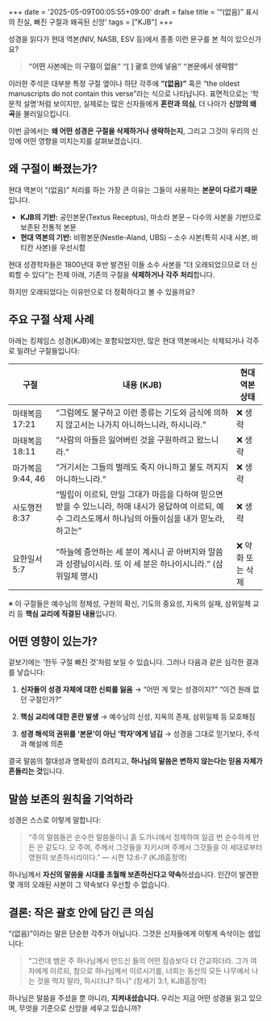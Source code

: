 +++
date = '2025-05-09T00:05:55+09:00'
draft = false
title = '“(없음)” 표시의 진실, 빠진 구절과 왜곡된 신앙'
tags = ["KJB"]
+++

성경을 읽다가 현대 역본(NIV, NASB, ESV 등)에서 종종 이런 문구를 본 적이 있으신가요?

> **“어떤 사본에는 이 구절이 없음”**
> **“[ ] 괄호 안에 넣음”**
> **“본문에서 생략함”**

이러한 주석은 대부분 특정 구절 옆이나 하단 각주에 **“(없음)”** 혹은 “the oldest manuscripts do not contain this verse”라는 식으로 나타납니다. 표면적으로는 ‘학문적 설명’처럼 보이지만, 실제로는 많은 신자들에게 **혼란과 의심**, 더 나아가 **신앙의 왜곡**을 불러일으킵니다.

이번 글에서는 **왜 어떤 성경은 구절을 삭제하거나 생략하는지**, 그리고 그것이 우리의 신앙에 어떤 영향을 미치는지를 살펴보겠습니다.

## 왜 구절이 빠졌는가?

현대 역본이 “(없음)” 처리를 하는 가장 큰 이유는 그들이 사용하는 **본문이 다르기 때문**입니다.

* **KJB의 기반:** 공인본문(Textus Receptus), 마소라 본문 – 다수의 사본을 기반으로 보존된 전통적 본문
* **현대 역본의 기반:** 비평본문(Nestle-Aland, UBS) – 소수 사본(특히 시내 사본, 바티칸 사본)을 우선시함

현대 성경학자들은 1800년대 후반 발견된 이들 소수 사본을 “더 오래되었으므로 더 신뢰할 수 있다”는 전제 아래, 기존의 구절을 **삭제하거나 각주 처리**합니다.

하지만 오래되었다는 이유만으로 더 정확하다고 볼 수 있을까요?

## 주요 구절 삭제 사례

아래는 킹제임스 성경(KJB)에는 포함되었지만, 많은 현대 역본에서는 삭제되거나 각주로 밀려난 구절들입니다:

| 구절            | 내용 (KJB)                          | 현대 역본 상태   |
| ------------- | --------------------------------- | ---------- |
| 마태복음 17:21    | “그럼에도 불구하고 이런 종류는 기도와 금식에 의하지 않고서는 나가지 아니하느니라, 하시니라.”  | ❌ 생략       |
| 마태복음 18:11    | “사람의 아들은 잃어버린 것을 구원하려고 왔느니라.”     | ❌ 생략       |
| 마가복음 9:44, 46 | “거기서는 그들의 벌레도 죽지 아니하고 불도 꺼지지 아니하느니라.”    | ❌ 생략       |
| 사도행전 8:37     | “빌립이 이르되, 만일 그대가 마음을 다하여 믿으면 받을 수 있느니라, 하매 내시가 응답하여 이르되, 예수 그리스도께서 하나님의 아들이심을 내가 믿노라, 하고는”        | ❌ 생략       |
| 요한일서 5:7      | “하늘에 증언하는 세 분이 계시니 곧 아버지와 말씀과 성령님이시라. 또 이 세 분은 하나이시니라.” (삼위일체 명시) | ❌ 약화 또는 삭제 |

※ 이 구절들은 예수님의 정체성, 구원의 확신, 기도의 중요성, 지옥의 실재, 삼위일체 교리 등 **핵심 교리에 직결된 내용**입니다.

## 어떤 영향이 있는가?

겉보기에는 ‘한두 구절 빠진 것’처럼 보일 수 있습니다. 그러나 다음과 같은 심각한 결과를 낳습니다:

1. **신자들이 성경 자체에 대한 신뢰를 잃음**
   → “어떤 게 맞는 성경이지?” “이건 원래 없던 구절인가?”

2. **핵심 교리에 대한 혼란 발생**
   → 예수님의 신성, 지옥의 존재, 삼위일체 등 모호해짐

3. **성경 해석의 권위를 ‘본문’이 아닌 ‘학자’에게 넘김**
   → 성경을 그대로 믿기보다, 주석과 해설에 의존

결국 말씀의 절대성과 명확성이 흐려지고, **하나님의 말씀은 변하지 않는다는 믿음 자체가 흔들리는 것**입니다.

## 말씀 보존의 원칙을 기억하라

성경은 스스로 이렇게 말합니다:

> “주의 말씀들은 순수한 말씀들이니 흙 도가니에서 정제하여 일곱 번 순수하게 만든 은 같도다. 오 주여, 주께서 그것들을 지키시며 주께서 그것들을 이 세대로부터 영원히 보존하시리이다.”
> — 시편 12:6-7 (KJB흠정역)

하나님께서 **자신의 말씀을 시대를 초월해 보존하신다고 약속**하셨습니다. 인간이 발견한 몇 개의 오래된 사본이 그 약속보다 우선할 수 없습니다.

## 결론: 작은 괄호 안에 담긴 큰 의심

“(없음)”이라는 말은 단순한 각주가 아닙니다.
그것은 신자들에게 이렇게 속삭이는 셈입니다:

> “그런데 뱀은 주 하나님께서 만드신 들의 어떤 짐승보다 더 간교하더라. 그가 여자에게 이르되, 참으로 하나님께서 이르시기를, 너희는 동산의 모든 나무에서 나는 것을 먹지 말라, 하시더냐? 하니” (창세기 3:1, KJB흠정역)

하나님은 말씀을 주셨을 뿐 아니라, **지켜내셨습니다.**
우리는 지금 어떤 성경을 읽고 있으며, 무엇을 기준으로 신앙을 세우고 있습니까?
